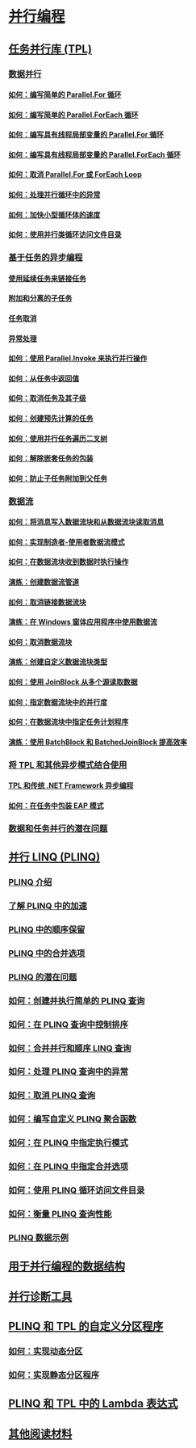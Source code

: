 # [并行编程](index.md)
## [任务并行库 (TPL)](task-parallel-library-tpl.md)
### [数据并行](data-parallelism-task-parallel-library.md)
#### [如何：编写简单的 Parallel.For 循环](how-to-write-a-simple-parallel-for-loop.md)
#### [如何：编写简单的 Parallel.ForEach 循环](how-to-write-a-simple-parallel-foreach-loop.md)
#### [如何：编写具有线程局部变量的 Parallel.For 循环](how-to-write-a-parallel-for-loop-with-thread-local-variables.md)
#### [如何：编写具有线程局部变量的 Parallel.ForEach 循环](how-to-write-a-parallel-foreach-loop-with-thread-local-variables.md)
#### [如何：取消 Parallel.For 或 ForEach Loop](how-to-cancel-a-parallel-for-or-foreach-loop.md)
#### [如何：处理并行循环中的异常](how-to-handle-exceptions-in-parallel-loops.md)
#### [如何：加快小型循环体的速度](how-to-speed-up-small-loop-bodies.md)
#### [如何：使用并行类循环访问文件目录](how-to-iterate-file-directories-with-the-parallel-class.md)
### [基于任务的异步编程](task-based-asynchronous-programming.md)
#### [使用延续任务来链接任务](chaining-tasks-by-using-continuation-tasks.md)
#### [附加和分离的子任务](attached-and-detached-child-tasks.md)
#### [任务取消](task-cancellation.md)
#### [异常处理](exception-handling-task-parallel-library.md)
#### [如何：使用 Parallel.Invoke 来执行并行操作](how-to-use-parallel-invoke-to-execute-parallel-operations.md)
#### [如何：从任务中返回值](how-to-return-a-value-from-a-task.md)
#### [如何：取消任务及其子级](how-to-cancel-a-task-and-its-children.md)
#### [如何：创建预先计算的任务](how-to-create-pre-computed-tasks.md)
#### [如何：使用并行任务遍历二叉树](how-to-traverse-a-binary-tree-with-parallel-tasks.md)
#### [如何：解除嵌套任务的包装](how-to-unwrap-a-nested-task.md)
#### [如何：防止子任务附加到父任务](how-to-prevent-a-child-task-from-attaching-to-its-parent.md)
### [数据流](dataflow-task-parallel-library.md)
#### [如何：将消息写入数据流块和从数据流块读取消息](how-to-write-messages-to-and-read-messages-from-a-dataflow-block.md)
#### [如何：实现制造者-使用者数据流模式](how-to-implement-a-producer-consumer-dataflow-pattern.md)
#### [如何：在数据流块收到数据时执行操作](how-to-perform-action-when-a-dataflow-block-receives-data.md)
#### [演练：创建数据流管道](walkthrough-creating-a-dataflow-pipeline.md)
#### [如何：取消链接数据流块](how-to-unlink-dataflow-blocks.md)
#### [演练：在 Windows 窗体应用程序中使用数据流](walkthrough-using-dataflow-in-a-windows-forms-application.md)
#### [如何：取消数据流块](how-to-cancel-a-dataflow-block.md)
#### [演练：创建自定义数据流块类型](walkthrough-creating-a-custom-dataflow-block-type.md)
#### [如何：使用 JoinBlock 从多个源读取数据](how-to-use-joinblock-to-read-data-from-multiple-sources.md)
#### [如何：指定数据流块中的并行度](how-to-specify-the-degree-of-parallelism-in-a-dataflow-block.md)
#### [如何：在数据流块中指定任务计划程序](how-to-specify-a-task-scheduler-in-a-dataflow-block.md)
#### [演练：使用 BatchBlock 和 BatchedJoinBlock 提高效率](walkthrough-using-batchblock-and-batchedjoinblock-to-improve-efficiency.md)
### [将 TPL 和其他异步模式结合使用](using-tpl-with-other-asynchronous-patterns.md)
#### [TPL 和传统 .NET Framework 异步编程](tpl-and-traditional-async-programming.md)
#### [如何：在任务中包装 EAP 模式](how-to-wrap-eap-patterns-in-a-task.md)
### [数据和任务并行的潜在问题](potential-pitfalls-in-data-and-task-parallelism.md)
## [并行 LINQ (PLINQ)](parallel-linq-plinq.md)
### [PLINQ 介绍](introduction-to-plinq.md)
### [了解 PLINQ 中的加速](understanding-speedup-in-plinq.md)
### [PLINQ 中的顺序保留](order-preservation-in-plinq.md)
### [PLINQ 中的合并选项](merge-options-in-plinq.md)
### [PLINQ 的潜在问题](potential-pitfalls-with-plinq.md)
### [如何：创建并执行简单的 PLINQ 查询](how-to-create-and-execute-a-simple-plinq-query.md)
### [如何：在 PLINQ 查询中控制排序](how-to-control-ordering-in-a-plinq-query.md)
### [如何：合并并行和顺序 LINQ 查询](how-to-combine-parallel-and-sequential-linq-queries.md)
### [如何：处理 PLINQ 查询中的异常](how-to-handle-exceptions-in-a-plinq-query.md)
### [如何：取消 PLINQ 查询](how-to-cancel-a-plinq-query.md)
### [如何：编写自定义 PLINQ 聚合函数](how-to-write-a-custom-plinq-aggregate-function.md)
### [如何：在 PLINQ 中指定执行模式](how-to-specify-the-execution-mode-in-plinq.md)
### [如何：在 PLINQ 中指定合并选项](how-to-specify-merge-options-in-plinq.md)
### [如何：使用 PLINQ 循环访问文件目录](how-to-iterate-file-directories-with-plinq.md)
### [如何：衡量 PLINQ 查询性能](how-to-measure-plinq-query-performance.md)
### [PLINQ 数据示例](plinq-data-sample.md)
## [用于并行编程的数据结构](data-structures-for-parallel-programming.md)
## [并行诊断工具](parallel-diagnostic-tools.md)
## [PLINQ 和 TPL 的自定义分区程序](custom-partitioners-for-plinq-and-tpl.md)
### [如何：实现动态分区](how-to-implement-dynamic-partitions.md)
### [如何：实现静态分区程序](how-to-implement-a-partitioner-for-static-partitioning.md)
## [PLINQ 和 TPL 中的 Lambda 表达式](lambda-expressions-in-plinq-and-tpl.md)
## [其他阅读材料](for-further-reading-parallel-programming.md)
